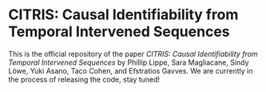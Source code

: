 # CITRIS: Causal Identifiability from Temporal Intervened Sequences

This is the official repository of the paper _CITRIS: Causal Identifiability from Temporal Intervened Sequences_ by Phillip Lippe, Sara Magliacane, Sindy Löwe, Yuki Asano, Taco Cohen, and Efstratios Gavves. We are currently in the process of releasing the code, stay tuned!
